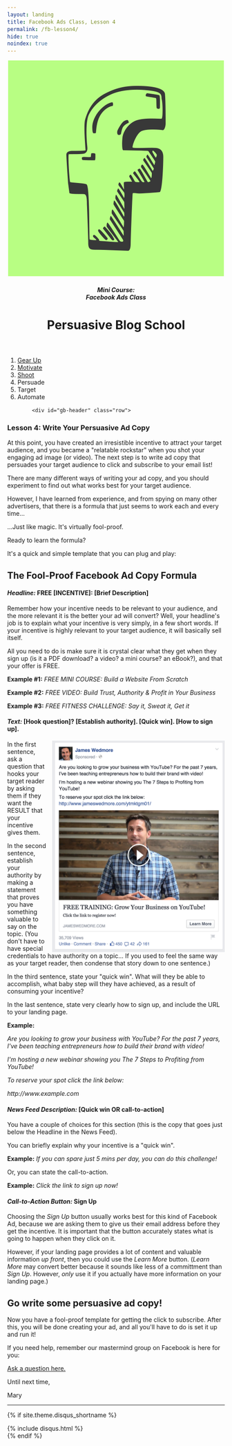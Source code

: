 ```yaml
---
layout: landing
title: Facebook Ads Class, Lesson 4
permalink: /fb-lesson4/
hide: true
noindex: true
---
```


<div class="container-fluid">
<header class="course-header">

<div class="branding">
<img class="avatar" src="/img/fb.png" alt="">
<h5 class="float-left course-title">Mini Course:<br>Facebook Ads Class</h5>
<h1 class="site-title float-right">Persuasive Blog School</h1>
</div>
</header>

<div style="clear: both;"></div>

<ol class="progtrckr" data-progtrckr-steps="6">
    <li class="progtrckr-done-green"><a href="/fb-lesson1">Gear Up</a></li><!--
 --><li class="progtrckr-done-green"><a href="/fb-lesson2">Motivate</a></li><!--
 --><li class="progtrckr-done-green"><a href="/fb-lesson3">Shoot</a></li><!--
 --><li class="progtrckr-done-green">Persuade</li><!--
  --><li class="progtrckr-todo">Target</li><!--
 --><li class="progtrckr-todo">Automate</li>
</ol>

            <div id="gb-header" class="row">
<h3 class="no-padding-top no-padding-bottom margin-0">Lesson 4: Write Your Persuasive Ad Copy</h3>
            </div>


<div class="padding-regular">

<div class="text-align-left">
<p>At this point, you have created an irresistible incentive to attract your target audience, and you became a "relatable rockstar" when you shot your engaging ad image (or video). The next step is to write ad copy that persuades your target audience to click and subscribe to your email list!</p>
<p>There are many different ways of writing your ad copy, and you should experiment to find out what works best for your target audience.</p>
<p>However, I have learned from experience, and from spying on many other advertisers, that there is a formula that just seems to work each and every time...</p>
<p>...Just like magic. It's virtually fool-proof.</p>
<p>Ready to learn the formula?</p>
<p>It's a quick and simple template that you can plug and play:</p>
<h2>The Fool-Proof Facebook Ad Copy Formula</h2>
<div class="green-box"><h4><em>Headline:</em> FREE [INCENTIVE]: [Brief Description]</h4></div>
<p>Remember how your incentive needs to be relevant to your audience, and the more relevant it is the better your ad will convert? Well, your headline's job is to explain what your incentive is very simply, in a few short words. If your incentive is highly relevant to your target audience, it will basically sell itself.</p>
<p>All you need to do is make sure it is crystal clear what they get when they sign up (is it a PDF download? a video? a mini course? an eBook?), and that your offer is FREE.</p>
<p><strong>Example #1:</strong> <em>FREE MINI COURSE: Build a Website From Scratch</em></p>
<p><strong>Example #2:</strong> <em>FREE VIDEO: Build Trust, Authority & Profit in Your Business</em></p>
<p><strong>Example #3:</strong> <em>FREE FITNESS CHALLENGE: Say it, Sweat it, Get it</em></p>

<div class="green-box"><h4><em>Text:</em> [Hook question]? [Establish authority]. [Quick win]. [How to sign up].</h4></div>
<img src="/img/wedmore-ad.png" style="max-width:400px;float:right;margin-left:1em;">
<p>In the first sentence, ask a question that hooks your target reader by asking them if they want the RESULT that your incentive gives them.</p>
<p>In the second sentence, establish your authority by making a statement that proves you have something valuable to say on the topic. (You don't have to have special credentials to have authority on a topic... If you used to feel the same way as your target reader, then condense that story down to one sentence.)</p>
<p>In the third sentence, state your "quick win". What will they be able to accomplish, what baby step will they have achieved, as a result of consuming your incentive?</p>
<p>In the last sentence, state very clearly how to sign up, and include the URL to your landing page.</p>

<p><strong>Example:</strong></p>
<em><p>Are you looking to grow your business with YouTube? For the past 7 years, I've been teaching entrepreneurs how to build their brand with video!</p>
<p>I'm hosting a new webinar showing you The 7 Steps to Profiting from YouTube!</p>
<p>To reserve your spot click the link below:</p>
<p>http://www.example.com</p></em>

<div class="green-box"><h4><em>News Feed Description:</em> [Quick win OR call-to-action]</h4></div>
<p>You have a couple of choices for this section (this is the copy that goes just below the Headline in the News Feed).</p>
<p>You can briefly explain why your incentive is a "quick win".</p>
<p><strong>Example:</strong> <em>If you can spare just 5 mins per day, you can do this challenge!</em></p>
<p>Or, you can state the call-to-action.</p>
<p><strong>Example:</strong> <em>Click the link to sign up now!</em></p>

<div class="green-box"><h4><em>Call-to-Action Button:</em> Sign Up</h4></div>
<p>Choosing the <em>Sign Up</em> button usually works best for this kind of Facebook Ad, because we are asking them to give us their email address before they get the incentive. It is important that the button accurately states what is going to happen when they click on it.</p>
<p>However, if your landing page provides a lot of content and valuable information <em>up front</em>, then you could use the <em>Learn More</em> button. (<em>Learn More</em> may convert better because it sounds like less of a committment than <em>Sign Up</em>. However, <em>only</em> use it if you actually have more information on your landing page.)</p>
<h2>Go write some persuasive ad copy!</h2>
<p>Now you have a fool-proof template for getting the click to subscribe. After this, you will be done creating your ad, and all you'll have to do is set it up and run it!</p>
<p>If you need help, remember our mastermind group on Facebook is here for you:</p>
<p><a href="http://www.facebook.com/groups/persuasiveblog">Ask a question here.</a></p>
<p>Until next time,</p>
<p>Mary</p>
</div>
</div>

<hr>

<!-- Disqus -->
{% if site.theme.disqus_shortname %}
<div class="comments">
  {% include disqus.html %}
</div>
{% endif %}


</div>
